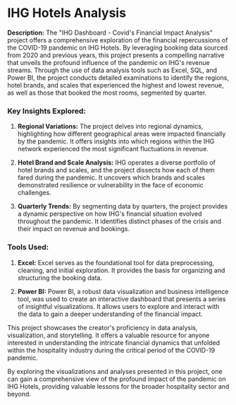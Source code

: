 # IHG Hotels Analysis


****Description:**** The "IHG Dashboard - Covid's Financial Impact Analysis" project offers a comprehensive exploration of the financial repercussions of the COVID-19 pandemic on IHG Hotels. By leveraging booking data sourced from 2020 and previous years, this project presents a compelling narrative that unveils the profound influence of the pandemic on IHG's revenue streams. Through the use of data analysis tools such as Excel, SQL, and Power BI, the project conducts detailed examinations to identify the regions, hotel brands, and scales that experienced the highest and lowest revenue, as well as those that booked the most rooms, segmented by quarter.

### Key Insights Explored:

1. ****Regional Variations:**** The project delves into regional dynamics, highlighting how different geographical areas were impacted financially by the pandemic. It offers insights into which regions within the IHG network experienced the most significant fluctuations in revenue.

2. ****Hotel Brand and Scale Analysis:**** IHG operates a diverse portfolio of hotel brands and scales, and the project dissects how each of them fared during the pandemic. It uncovers which brands and scales demonstrated resilience or vulnerability in the face of economic challenges.

3. ****Quarterly Trends:**** By segmenting data by quarters, the project provides a dynamic perspective on how IHG's financial situation evolved throughout the pandemic. It identifies distinct phases of the crisis and their impact on revenue and bookings.

### Tools Used:

1. ****Excel:**** Excel serves as the foundational tool for data preprocessing, cleaning, and initial exploration. It provides the basis for organizing and structuring the booking data.

2. ****Power BI:**** Power BI, a robust data visualization and business intelligence tool, was used to create an interactive dashboard that presents a series of insightful visualizations. It allows users to explore and interact with the data to gain a deeper understanding of the financial impact.

This project showcases the creator's proficiency in data analysis, visualization, and storytelling. It offers a valuable resource for anyone interested in understanding the intricate financial dynamics that unfolded within the hospitality industry during the critical period of the COVID-19 pandemic.

By exploring the visualizations and analyses presented in this project, one can gain a comprehensive view of the profound impact of the pandemic on IHG Hotels, providing valuable lessons for the broader hospitality sector and beyond.

